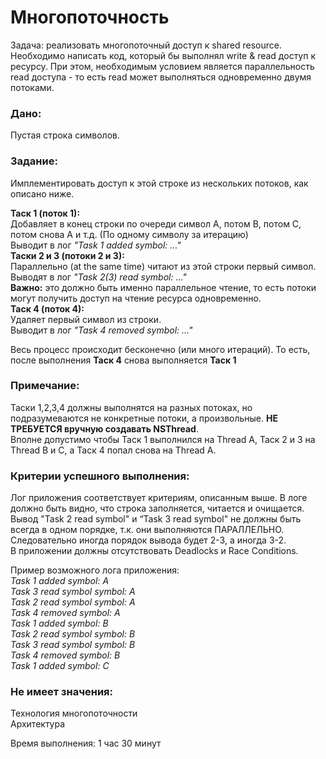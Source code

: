 # Многопоточность

Задача: реализовать многопоточный доступ к shared resource.  
Необходимо написать код, который бы выполнял write & read доступ к ресурсу. При этом, необходимым условием является параллельность read доступа - то есть read может выполняться одновременно двумя потоками.

### Дано:
Пустая строка символов.

### Задание:
Имплементировать доступ к этой строке из нескольких потоков, как описано ниже.

**Таск 1 (поток 1):**  
Добавляет в конец строки по очереди символ A, потом B, потом C, потом снова A и т.д. (По одному символу за итерацию)  
Выводит в лог _"Task 1 added symbol: ..."_  
**Таски 2 и 3 (потоки 2 и 3):**  
Параллельно (at the same time) читают из этой строки первый символ.  
Выводят в лог _"Task 2(3) read symbol: ..."_  
**Важно:** это должно быть именно параллельное чтение, то есть потоки могут получить доступ на чтение ресурса одновременно.  
**Таск 4 (поток 4):**  
Удаляет первый символ из строки.  
Выводит в лог _"Task 4 removed symbol: ..."_  

Весь процесс происходит бесконечно (или много итераций). То есть, после выполнения **Таск 4** снова выполняется **Таск 1**  

### Примечание:
Таски 1,2,3,4 должны выполнятся на разных потоках, но подразумеваются не конкретные потоки, а произвольные. **НЕ ТРЕБУЕТСЯ вручную создавать NSThread**.  
Вполне допустимо чтобы Таск 1 выполнился на Thread A, Таск 2 и 3 на Thread B и C, а Таск 4 попал снова на Thread A.

### Критерии успешного выполнения:
Лог приложения соответствует критериям, описанным выше. В логе должно быть видно, что строка заполняется, читается и очищается.  
Вывод "Task 2 read symbol" и “Task 3 read symbol" не должны быть всегда в одном порядке, т.к. они выполняются ПАРАЛЛЕЛЬНО. Следовательно иногда порядок вывода будет 2-3, а иногда 3-2.  
В приложении должны отсутствовать Deadlocks и Race Conditions.  

Пример возможного лога приложения:  
_Task 1 added symbol: A_  
_Task 3 read symbol symbol: A_  
_Task 2 read symbol symbol: A_  
_Task 4 removed symbol: A_  
_Task 1 added symbol: B_  
_Task 2 read symbol symbol: B_  
_Task 3 read symbol symbol: B_  
_Task 4 removed symbol: B_  
_Task 1 added symbol: C_  

### Не имеет значения:
Технология многопоточности  
Архитектура  


Время выполнения: 1 час 30 минут
